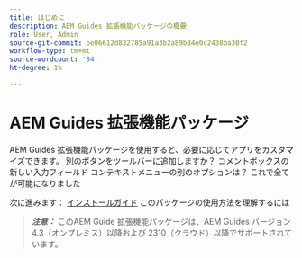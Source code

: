 ```yaml
---
title: はじめに
description: AEM Guides 拡張機能パッケージの概要
role: User, Admin
source-git-commit: be06612d832785a91a3b2a89b84e0c2438ba30f2
workflow-type: tm+mt
source-wordcount: '84'
ht-degree: 1%

---
```


# AEM Guides 拡張機能パッケージ

AEM Guides 拡張機能パッケージを使用すると、必要に応じてアプリをカスタマイズできます。 別のボタンをツールバーに追加しますか？ コメントボックスの新しい入力フィールド コンテキストメニューの別のオプションは？ これで全てが可能になりました

次に進みます： [インストールガイド](./integrating-customisations.md) このパッケージの使用方法を理解するには

> **_注意：_** このAEM Guide 拡張機能パッケージは、AEM Guides バージョン 4.3（オンプレミス）以降および 2310（クラウド）以降でサポートされています。
